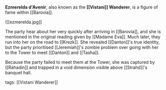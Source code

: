 **Ezmerelda d'Avenir**, also known as the **[[Vistani]] Wanderer**, is a figure of fame within [[Barovia]].

![[ezmerelda.jpg]]

The party hear about her very quickly after arriving in [[Barovia]], and she is mentioned in the original reading given by [[Madame Eva]]. Much later, they run into her on the road to [[Krezk]]. She revealed [[Danton]]'s true identity, but the party prioritised [[Jeremiah]]'s zombie problem over going with her to the Tower to meet [[Danton]] and [[Tasha]].

Because the party failed to meet them at the Tower, she was captured by [[Rahadin]] and trapped in a void dimension visible above [[Strahd]]'s banquet hall.

tags: [[Vistani Wanderer]]
